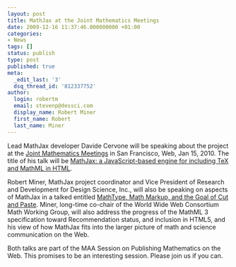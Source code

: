 ```yaml
---
layout: post
title: MathJax at the Joint Mathematics Meetings
date: 2009-12-16 11:37:46.000000000 +01:00
categories:
- News
tags: []
status: publish
type: post
published: true
meta:
  _edit_last: '3'
  dsq_thread_id: '812337752'
author:
  login: robertm
  email: stevenp@dessci.com
  display_name: Robert Miner
  first_name: Robert
  last_name: Miner
---
```


Lead MathJax developer Davide Cervone will be speaking about the project at the [Joint Mathematics Meetings](http://www.ams.org/amsmtgs/2124_intro.html) in San Francisco, Web, Jan 15, 2010.  The title of his talk will be [MathJax: a JavaScript-based engine for including TeX and MathML in HTML](http://www.ams.org/amsmtgs/2124_abstracts/1056-n5-1947.pdf).

Robert Miner, MathJax project coordinator and Vice President of Research and Development for Design Science, Inc., will also be speaking on aspects of MathJax in a talked entitled [MathType, Math Markup, and the Goal of Cut and Paste](http://www.ams.org/amsmtgs/2124_abstracts/1056-n5-1504.pdf).  Miner, long-time co-chair of the World Wide Web Consortium Math Working Group, will also address the progress of the MathML 3 specification toward Recommendation status, and inclusion in HTML5, and his view of how MathJax fits into the larger picture of math and science communication on the Web.

Both talks are part of the MAA Session on Publishing Mathematics on the Web. This promises to be an interesting session.  Please join us if you can.